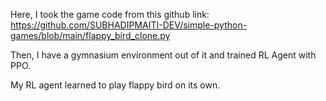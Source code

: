 Here, I took the game code from this github link:
https://github.com/SUBHADIPMAITI-DEV/simple-python-games/blob/main/flappy_bird_clone.py

Then, I have a gymnasium environment out of it and trained RL Agent with PPO.

My RL agent learned to play flappy bird on its own.

